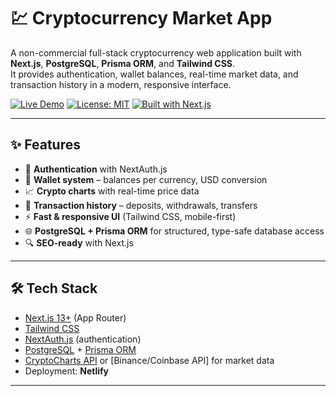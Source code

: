 # 💹 Cryptocurrency Market App

A non-commercial full-stack cryptocurrency web application built with **Next.js**, **PostgreSQL**, **Prisma ORM**, and **Tailwind CSS**.  
It provides authentication, wallet balances, real-time market data, and transaction history in a modern, responsive interface.

[![Live Demo](https://img.shields.io/badge/Live-Demo-brightgreen.svg)](https://cryptoextest.netlify.app/)
[![License: MIT](https://img.shields.io/badge/License-MIT-blue.svg)](#-license)
[![Built with Next.js](https://img.shields.io/badge/Next.js-13-black?logo=next.js)](https://nextjs.org/)

---

## ✨ Features

- 🔐 **Authentication** with NextAuth.js
- 💼 **Wallet system** – balances per currency, USD conversion
- 📈 **Crypto charts** with real-time price data
- 🧾 **Transaction history** – deposits, withdrawals, transfers
- ⚡ **Fast & responsive UI** (Tailwind CSS, mobile-first)
- 🌐 **PostgreSQL + Prisma ORM** for structured, type-safe database access
- 🔍 **SEO-ready** with Next.js

---

## 🛠 Tech Stack

- [Next.js 13+](https://nextjs.org/) (App Router)
- [Tailwind CSS](https://tailwindcss.com/)
- [NextAuth.js](https://next-auth.js.org/) (authentication)
- [PostgreSQL](https://www.postgresql.org/) + [Prisma ORM](https://www.prisma.io/)
- [CryptoCharts API](https://coingecko.com) or [Binance/Coinbase API] for market data
- Deployment: **Netlify**

---
